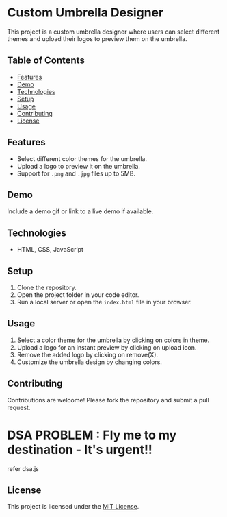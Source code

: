 # Custom Umbrella Designer

This project is a custom umbrella designer where users can select different themes and upload their logos to preview them on the umbrella.

## Table of Contents
- [Features](#features)
- [Demo](#demo)
- [Technologies](#technologies)
- [Setup](#setup)
- [Usage](#usage)
- [Contributing](#contributing)
- [License](#license)

## Features

- Select different color themes for the umbrella.
- Upload a logo to preview it on the umbrella.
- Support for `.png` and `.jpg` files up to 5MB.

## Demo

Include a demo gif or link to a live demo if available.

## Technologies

- HTML, CSS, JavaScript

## Setup

1. Clone the repository.
2. Open the project folder in your code editor.
3. Run a local server or open the `index.html` file in your browser.

## Usage

1. Select a color theme for the umbrella by clicking on colors in theme.
2. Upload a logo for an instant preview by clicking on upload icon.
3. Remove the added logo by clicking on remove(X).
4. Customize the umbrella design by changing colors.

## Contributing

Contributions are welcome! Please fork the repository and submit a pull request.


# DSA PROBLEM : Fly me to my destination - It's urgent!!
refer dsa.js



## License

This project is licensed under the [MIT License](LICENSE).


